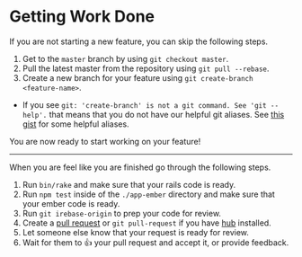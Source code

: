 # Getting Work Done

If you are not starting a new feature, you can skip the following steps.

1. Get to the `master` branch by using `git checkout master`.
2. Pull the latest master from the repository using `git pull --rebase`.
3. Create a new branch for your feature using `git create-branch <feature-name>`.
  - If you see `git: 'create-branch' is not a git command. See 'git --help'.` that means that you do not have our helpful git aliases. See [this gist](https://gist.github.com/jweakley/8abe7e42517ffa2b04f4) for some helpful aliases.

You are now ready to start working on your feature!

***

When you are feel like you are finished go through the following steps.

1. Run `bin/rake` and make sure that your rails code is ready.
2. Run `npm test` inside of the `./app-ember` directory and make sure that your ember code is ready.
3. Run `git irebase-origin` to prep your code for review.
4. Create a [pull request](https://help.github.com/articles/using-pull-requests/) or `git pull-request` if you have [hub](https://github.com/github/hub) installed.
5. Let someone else know that your request is ready for review.
6. Wait for them to :+1: your pull request and accept it, or provide feedback.
